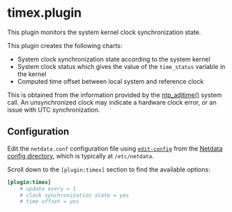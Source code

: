 <!--
title: "timex.plugin"
description: "Monitor the system clock synchronization state."
custom_edit_url: https://github.com/netdata/netdata/edit/master/collectors/timex.plugin/README.md
-->

# timex.plugin

This plugin monitors the system kernel clock synchronization state.

This plugin creates the following charts:

- System clock synchronization state according to the system kernel
- System clock status which gives the value of the `time_status` variable in the kernel
- Computed time offset between local system and reference clock

This is obtained from the information provided by the [ntp_adjtime()](https://man7.org/linux/man-pages/man2/adjtimex.2.html) system call.
An unsynchronized clock may indicate a hardware clock error, or an issue with UTC synchronization.

## Configuration

Edit the `netdata.conf` configuration file using [`edit-config`](/docs/configure/nodes.md#use-edit-config-to-edit-configuration-files) from the [Netdata config directory](/docs/configure/nodes.md#the-netdata-config-directory), which is typically at `/etc/netdata`.

Scroll down to the `[plugin:timex]` section to find the available options:

```ini
[plugin:timex]
    # update every = 1
    # clock synchronization state = yes
    # time offset = yes
```
